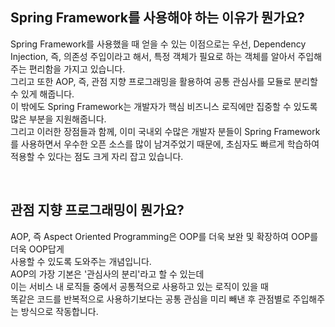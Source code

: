 ## Spring Framework를 사용해야 하는 이유가 뭔가요?

Spring Framework를 사용했을 때 얻을 수 있는 이점으로는 우선, Dependency Injection, 즉, 의존성 주입이라고 해서, 특정 객체가 필요로 하는 객체를 알아서 주입해주는 편리함을 가지고 있습니다.  
그리고 또한 AOP, 즉, 관점 지향 프로그래밍을 활용하여 공통 관심사를 모듈로 분리할 수 있게 해줍니다.  
이 밖에도 Spring Framework는 개발자가 핵심 비즈니스 로직에만 집중할 수 있도록 많은 부분을 지원해줍니다.  
그리고 이러한 장점들과 함께, 이미 국내외 수많은 개발자 분들이 Spring Framework를 사용하면서 우수한 오픈 소스를 많이 남겨주었기 때문에, 초심자도 빠르게 학습하여 적용할 수 있다는 점도 크게 자리 잡고 있습니다.

<br>

## 관점 지향 프로그래밍이 뭔가요?

AOP, 즉 Aspect Oriented Programming은 OOP를 더욱 보완 및 확장하여 OOP를 더욱 OOP답게  
사용할 수 있도록 도와주는 개념입니다.  
AOP의 가장 기본은 '관심사의 분리'라고 할 수 있는데  
이는 서비스 내 로직들 중에서 공통적으로 사용하고 있는 로직이 있을 때  
똑같은 코드를 반복적으로 사용하기보다는 공통 관심을 미리 빼낸 후 관점별로 주입해주는 방식으로 작동합니다.
